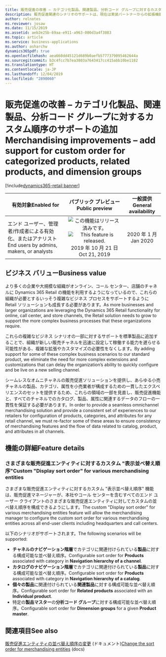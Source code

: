 ```yaml
---
title: 販売促進の改善 – カテゴリ化製品、関連製品、分析コード グループに対するカスタム順序のサポートの追加
description: 販売促進関連のシナリオのサポートは、現在は実装パートナーからの拡張機能が必要な既存のシナリオとよく一致するように強化されます。
author: relnotes
ms.reviewer: josaw
ms.date: 11/15/2019
ms.assetid: aeb2e25b-69aa-e911-a963-000d3a4f3883
ms.topic: article
ms.service: business-applications
ms.author: asharchw
dynamics365pdf: true
ms.openlocfilehash: aea660dd45121d689b0aefb5777379095462644a
ms.sourcegitcommit: b3c4fcc7b7ea3803a7643417cc415abb10be1182
ms.translationtype: HT
ms.contentlocale: ja-JP
ms.lasthandoff: 12/04/2019
ms.locfileid: "2890060"
---
```

# <a name="merchandising-improvements--add-support-for-custom-order-for-categorized-products-related-products-and-dimension-groups"></a><span data-ttu-id="ec02f-103">販売促進の改善 – カテゴリ化製品、関連製品、分析コード グループに対するカスタム順序のサポートの追加</span><span class="sxs-lookup"><span data-stu-id="ec02f-103">Merchandising improvements – add support for custom order for categorized products, related products, and dimension groups</span></span>
[!include[dynamics365-retail banner](../includes/dynamics365-retail.md)]

| <span data-ttu-id="ec02f-104">有効対象</span><span class="sxs-lookup"><span data-stu-id="ec02f-104">Enabled for</span></span>    |  <span data-ttu-id="ec02f-105">パブリック プレビュー</span><span class="sxs-lookup"><span data-stu-id="ec02f-105">Public preview</span></span> | <span data-ttu-id="ec02f-106">一般提供</span><span class="sxs-lookup"><span data-stu-id="ec02f-106">General availability</span></span> | 
| ---------- | :----------: |:----------: |
|<span data-ttu-id="ec02f-107">エンド ユーザー、管理者/作成者による有効化、またはアナリスト</span><span class="sxs-lookup"><span data-stu-id="ec02f-107">End users by admins, makers, or analysts</span></span>|<span data-ttu-id="ec02f-108">![この機能はリリース済みです。](/dynamics365-release-plan/media/green-checkmark.png "この機能はリリース済みです。")</span><span class="sxs-lookup"><span data-stu-id="ec02f-108">![This feature is released.](/dynamics365-release-plan/media/green-checkmark.png "This feature is released.")</span></span> <span data-ttu-id="ec02f-109">2019 年 10 月 21 日</span><span class="sxs-lookup"><span data-stu-id="ec02f-109">Oct 21, 2019</span></span>| <span data-ttu-id="ec02f-110">2020 年 1 月</span><span class="sxs-lookup"><span data-stu-id="ec02f-110">Jan 2020</span></span>|


## <a name="business-value"></a><span data-ttu-id="ec02f-111">ビジネス バリュー</span><span class="sxs-lookup"><span data-stu-id="ec02f-111">Business value</span></span>
<!-- bv start -->
<span data-ttu-id="ec02f-112">より多くの企業や大規模な組織がオンライン、コール センター、店舗のチャネルに Dynamics 365 Retail の機能を利用するようになっているので、これらの組織が必要とするいっそう複雑なビジネス プロセスをサポートするように Retail ソリューションも成長する必要があります。</span><span class="sxs-lookup"><span data-stu-id="ec02f-112">As more businesses and larger organizations are leveraging the Dynamics 365 Retail functionality for online, call center, and store channels, the Retail solution needs to grow to support the more complex business processes that these organizations require.</span></span> 

<span data-ttu-id="ec02f-113">これらの複雑なビジネス シナリオの一部に対するサポートを標準製品に追加することで、組織が新しい販売チャネルを迅速に設定して稼働する能力を遅らせる可能性がある、複雑な拡張やカスタマイズの必要性をなくします。</span><span class="sxs-lookup"><span data-stu-id="ec02f-113">By adding support for some of these complex business scenarios to our standard product, we eliminate the need for more complex extensions and customizations that can delay the organization’s ability to quickly configure and be live on a new selling channel.</span></span> 

<span data-ttu-id="ec02f-114">シームレスなオムニチャネルの販売促進ソリューションを提供し、あらゆる小売チャネルの製品、カテゴリ、属性を小売業者が構成するための一貫したエクスペリエンスのセットを提供するため、これらの領域の一部を見直し、販売促進機能と、すべてのチャネルでのカタログ、製品、属性に関連するデータのフローの一貫性を保証する必要があります。</span><span class="sxs-lookup"><span data-stu-id="ec02f-114">In order to provide a seamless omnichannel merchandising solution and provide a consistent set of experiences to our retailers for configuration of products, categories, and attributes for any retail channel, we must re-factor some of these areas to ensure consistency of merchandising features and the flow of data related to catalog, product, and attributes in all channels.</span></span>
<!-- bv end -->



## <a name="feature-details"></a><span data-ttu-id="ec02f-115">機能の詳細</span><span class="sxs-lookup"><span data-stu-id="ec02f-115">Feature details</span></span>
<!--feature detail start -->
### <a name="custom-display-sort-order-for-various-merchandising-entities"></a><span data-ttu-id="ec02f-116">さまざまな販売促進エンティティに対するカスタム "表示並べ替え順序"</span><span class="sxs-lookup"><span data-stu-id="ec02f-116">Custom "Display sort order" for various merchandising entities</span></span>

<span data-ttu-id="ec02f-117">さまざまな販売促進エンティティに対するカスタム "表示並べ替え順序" 機能は、販売促進マネージャーが、本社やコール センターを含むすべてのエンド ユーザー クライアントのさまざまな販売促進エンティティに対してカスタムの並べ替え順序を構成できるようにします。</span><span class="sxs-lookup"><span data-stu-id="ec02f-117">The custom "Display sort order" for various merchandising entities feature will allow the merchandising manager to configure the custom sort order for various merchandising entities across all end-user clients including headquarters and call centers.</span></span> 

<span data-ttu-id="ec02f-118">以下のシナリオがサポートされます。</span><span class="sxs-lookup"><span data-stu-id="ec02f-118">The following scenarios will be supported:</span></span> 

- <span data-ttu-id="ec02f-119">**チャネルのナビゲーション階層**でカテゴリに関連付けられている**製品**に対する構成可能な並べ替え順序。</span><span class="sxs-lookup"><span data-stu-id="ec02f-119">Configurable sort order for **Products** associated with category in **Navigation hierarchy of a channel**.</span></span>   
- <span data-ttu-id="ec02f-120">**カタログのナビゲーション階層**でカテゴリに関連付けられている**製品**に対する構成可能な並べ替え順序。</span><span class="sxs-lookup"><span data-stu-id="ec02f-120">Configurable sort order for **Products** associated with category in **Navigation hierarchy of a catalog**.</span></span>    
- <span data-ttu-id="ec02f-121">**個々の製品**に関連付けられている**関連製品**に対する構成可能な並べ替え順序。</span><span class="sxs-lookup"><span data-stu-id="ec02f-121">Configurable sort order for **Related products** associated with an **Individual product**.</span></span>                     
- <span data-ttu-id="ec02f-122">特定の**製品マスター**の**分析コード グループ**に対する構成可能な並べ替え順序。</span><span class="sxs-lookup"><span data-stu-id="ec02f-122">Configurable sort order for **Dimension groups** for a given **Product master**.</span></span>
<!--feature detail end -->










## <a name="see-also"></a><span data-ttu-id="ec02f-123">関連項目</span><span class="sxs-lookup"><span data-stu-id="ec02f-123">See also</span></span>

<span data-ttu-id="ec02f-124">[販売促進エンティティの並べ替え順序の変更](https://docs.microsoft.com/dynamics365/retail/custom-order-categories-nav-retail-prod-hierarchy) (ドキュメント)</span><span class="sxs-lookup"><span data-stu-id="ec02f-124">[Change the sort order for merchandising entities](https://docs.microsoft.com/dynamics365/retail/custom-order-categories-nav-retail-prod-hierarchy) (docs)</span></span>
